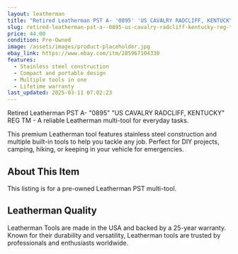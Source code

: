 ```yaml
---
layout: leatherman
title: "Retired Leatherman PST A- '0895' 'US CAVALRY RADCLIFF, KENTUCKY' REG TM"
slug: retired-leatherman-pst-a--0895-us-cavalry-radcliff-kentucky-reg-tm
price: 44.00
condition: Pre-Owned
image: /assets/images/product-placeholder.jpg
ebay_link: https://www.ebay.com/itm/285967104330
features:
  - Stainless steel construction
  - Compact and portable design
  - Multiple tools in one
  - Lifetime warranty
last_updated: 2025-03-11 07:02:23
---
```


Retired Leatherman PST A- "0895" "US CAVALRY RADCLIFF, KENTUCKY" REG TM - A reliable Leatherman multi-tool for everyday tasks.

This premium Leatherman tool features stainless steel construction and multiple built-in tools to help you tackle any job. Perfect for DIY projects, camping, hiking, or keeping in your vehicle for emergencies.

## About This Item

This listing is for a pre-owned Leatherman PST multi-tool.

## Leatherman Quality

Leatherman Tools are made in the USA and backed by a 25-year warranty. Known for their durability and versatility, Leatherman tools are trusted by professionals and enthusiasts worldwide.

